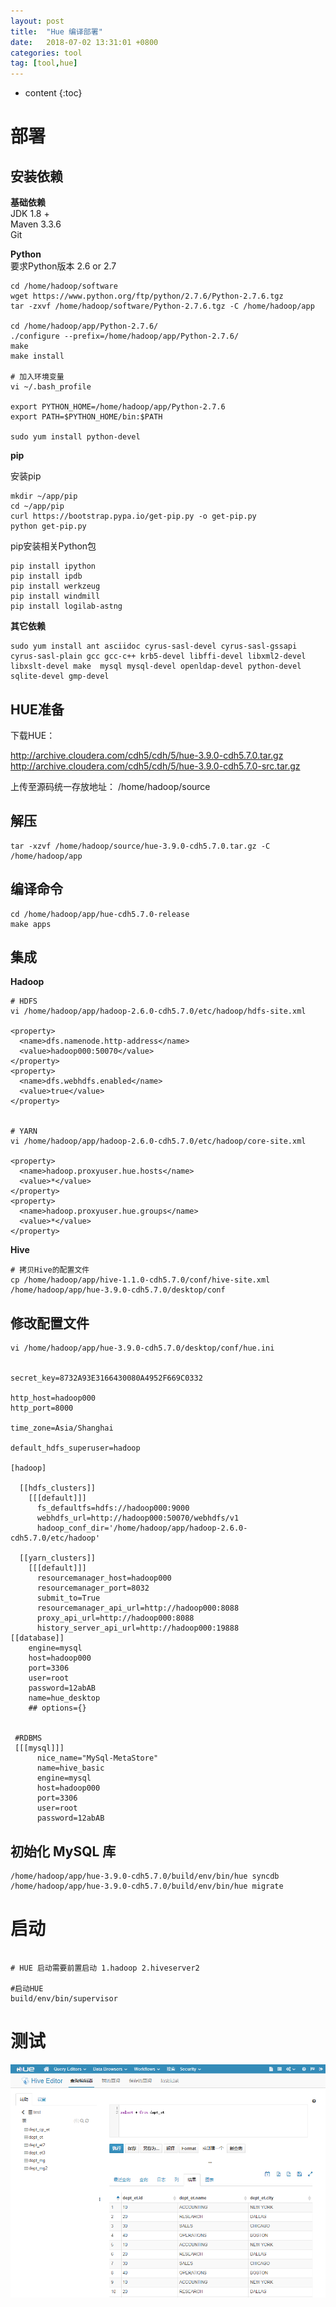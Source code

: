 ```yaml
---
layout: post
title:  "Hue 编译部署"
date:   2018-07-02 13:31:01 +0800
categories: tool
tag: [tool,hue]
---
```


* content
{:toc}



# 部署

## 安装依赖  

**基础依赖**  
JDK   1.8 +  
Maven 3.3.6   
Git  

**Python**   
要求Python版本 2.6 or 2.7  

```shell
cd /home/hadoop/software
wget https://www.python.org/ftp/python/2.7.6/Python-2.7.6.tgz  
tar -zxvf /home/hadoop/software/Python-2.7.6.tgz -C /home/hadoop/app

cd /home/hadoop/app/Python-2.7.6/
./configure --prefix=/home/hadoop/app/Python-2.7.6/
make
make install

# 加入环境变量
vi ~/.bash_profile

export PYTHON_HOME=/home/hadoop/app/Python-2.7.6
export PATH=$PYTHON_HOME/bin:$PATH

sudo yum install python-devel
```

**pip**  

安装pip  

```shell
mkdir ~/app/pip
cd ~/app/pip
curl https://bootstrap.pypa.io/get-pip.py -o get-pip.py
python get-pip.py
```

pip安装相关Python包  

```shell
pip install ipython  
pip install ipdb  
pip install werkzeug  
pip install windmill
pip install logilab-astng
```

**其它依赖**  

```shell
sudo yum install ant asciidoc cyrus-sasl-devel cyrus-sasl-gssapi cyrus-sasl-plain gcc gcc-c++ krb5-devel libffi-devel libxml2-devel libxslt-devel make  mysql mysql-devel openldap-devel python-devel sqlite-devel gmp-devel
```

## HUE准备

下载HUE：   

  http://archive.cloudera.com/cdh5/cdh/5/hue-3.9.0-cdh5.7.0.tar.gz  
  http://archive.cloudera.com/cdh5/cdh/5/hue-3.9.0-cdh5.7.0-src.tar.gz  

上传至源码统一存放地址： /home/hadoop/source  

## 解压 

```shell
tar -xzvf /home/hadoop/source/hue-3.9.0-cdh5.7.0.tar.gz -C /home/hadoop/app
```

## 编译命令  

```shell
cd /home/hadoop/app/hue-cdh5.7.0-release
make apps
```


## 集成

**Hadoop**  

```shell
# HDFS
vi /home/hadoop/app/hadoop-2.6.0-cdh5.7.0/etc/hadoop/hdfs-site.xml

<property>
  <name>dfs.namenode.http-address</name>
  <value>hadoop000:50070</value>
</property>
<property>
  <name>dfs.webhdfs.enabled</name>
  <value>true</value>
</property>


# YARN
vi /home/hadoop/app/hadoop-2.6.0-cdh5.7.0/etc/hadoop/core-site.xml

<property>
  <name>hadoop.proxyuser.hue.hosts</name>
  <value>*</value>
</property>
<property>
  <name>hadoop.proxyuser.hue.groups</name>
  <value>*</value>
</property>
```

**Hive**

```shell
# 拷贝Hive的配置文件
cp /home/hadoop/app/hive-1.1.0-cdh5.7.0/conf/hive-site.xml /home/hadoop/app/hue-3.9.0-cdh5.7.0/desktop/conf
```

## 修改配置文件  

```shell
vi /home/hadoop/app/hue-3.9.0-cdh5.7.0/desktop/conf/hue.ini  


secret_key=8732A93E3166430080A4952F669C0332

http_host=hadoop000
http_port=8000

time_zone=Asia/Shanghai

default_hdfs_superuser=hadoop

[hadoop]

  [[hdfs_clusters]]
    [[[default]]]
      fs_defaultfs=hdfs://hadoop000:9000
      webhdfs_url=http://hadoop000:50070/webhdfs/v1
      hadoop_conf_dir='/home/hadoop/app/hadoop-2.6.0-cdh5.7.0/etc/hadoop'
      
  [[yarn_clusters]]
    [[[default]]]
      resourcemanager_host=hadoop000
      resourcemanager_port=8032
      submit_to=True
      resourcemanager_api_url=http://hadoop000:8088
      proxy_api_url=http://hadoop000:8088
      history_server_api_url=http://hadoop000:19888
[[database]]
    engine=mysql
    host=hadoop000
    port=3306
    user=root
    password=12abAB
    name=hue_desktop
    ## options={}
    
  
 #RDBMS
 [[[mysql]]]
      nice_name="MySql-MetaStore"
      name=hive_basic
      engine=mysql
      host=hadoop000
      port=3306
      user=root
      password=12abAB
```

## 初始化 MySQL 库

```shell
/home/hadoop/app/hue-3.9.0-cdh5.7.0/build/env/bin/hue syncdb
/home/hadoop/app/hue-3.9.0-cdh5.7.0/build/env/bin/hue migrate
```

# 启动

```shell

# HUE 启动需要前置启动 1.hadoop 2.hiveserver2

#启动HUE
build/env/bin/supervisor
```

# 测试 

![HUE-Hive](/images/hue/Hue-部署-Hive执行演示.png)